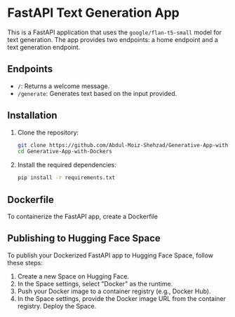 # FastAPI Text Generation App

This is a FastAPI application that uses the `google/flan-t5-small` model for text generation. The app provides two endpoints: a home endpoint and a text generation endpoint.

## Endpoints

- `/`: Returns a welcome message.
- `/generate`: Generates text based on the input provided.

## Installation

1. Clone the repository:
    ```bash
    git clone https://github.com/Abdul-Moiz-Shehzad/Generative-App-with-Dockers
    cd Generative-App-with-Dockers
    ```

2. Install the required dependencies:
    ```bash
    pip install -r requirements.txt
    ```
## Dockerfile

To containerize the FastAPI app, create a Dockerfile

## Publishing to Hugging Face Space

To publish your Dockerized FastAPI app to Hugging Face Space, follow these steps:
1. Create a new Space on Hugging Face.
2. In the Space settings, select "Docker" as the runtime.
3. Push your Docker image to a container registry (e.g., Docker Hub).
4. In the Space settings, provide the Docker image URL from the container registry.
Deploy the Space.
